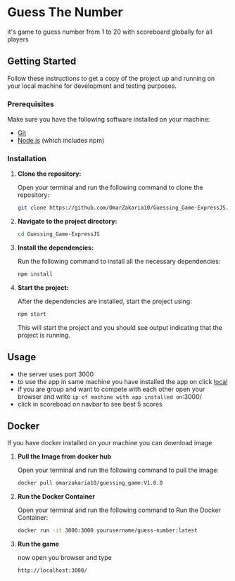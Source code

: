 # Guess The Number

it's game to guess number from 1 to 20 with scoreboard globally for all players

## Getting Started

Follow these instructions to get a copy of the project up and running on your local machine for development and testing purposes.

### Prerequisites

Make sure you have the following software installed on your machine:

- [Git](https://git-scm.com/)
- [Node.js](https://nodejs.org/) (which includes npm)

### Installation

1. **Clone the repository:**

    Open your terminal and run the following command to clone the repository:

    ```bash
    git clone https://github.com/OmarZakaria10/Guessing_Game-ExpressJS.git
    ```


2. **Navigate to the project directory:**

    ```bash
    cd Guessing_Game-ExpressJS
    ```

3. **Install the dependencies:**

    Run the following command to install all the necessary dependencies:

    ```bash
    npm install
    ```

4. **Start the project:**

    After the dependencies are installed, start the project using:

    ```bash
    npm start
    ```

    This will start the project and you should see output indicating that the project is running.

## Usage

- the server uses port 3000
- to use the app in same machine you have installed the app on click [local](http://localhost:3000/)
- if you are group and want to compete with each other open your browser and write `ip of machine with app installed on`:3000/
- click in scoreboad on navbar to see best 5 scores


## Docker 

If you have docker installed on your machine you can download image
1. **Pull the Image from docker hub**

    Open your terminal and run the following command to pull the image:

    ```bash
    docker pull omarzakaria10/guessing_game:V1.0.0
    ```
2. **Run the Docker Container**

    Open your terminal and run the following command to Run the Docker Container:

    ```bash
    docker run -it 3000:3000 yourusername/guess-number:latest
    ```
3. **Run the game**
    
    now open you browser and type 
    ```url
    http://localhost:3000/
    ```


